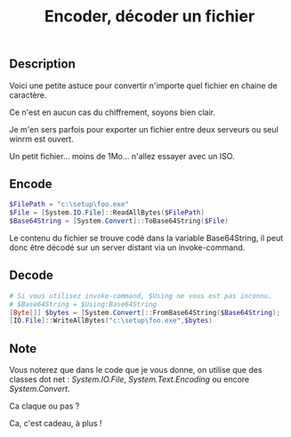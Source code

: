 ﻿---
title:  "Encoder, décoder un fichier"
seo_title: "Petite astuce powershell pour encoder ou décoder un fichier dans une variable."
seo_description: "Une astuce pour transformer n'importe quel fichier en chaine de charactères, la stocker dans une variable, l'envoyer par mail, faites-en ce que vous voulez."
excerpt: "Petite astuce pour consigner un fichier dans une variable par exemple."
category: PowerShell
classes: wide
comments: true
tags: 
  - PowerShell
  - Tips
  - Base64
---

## Description

Voici une petite astuce pour convertir n'importe quel fichier en chaine de caractère.

Ce n'est en aucun cas du chiffrement, soyons bien clair.

Je m'en sers parfois pour exporter un fichier entre deux serveurs ou seul winrm est ouvert.

Un petit fichier... moins de 1Mo... n'allez essayer avec un ISO.

## Encode
 
```powershell
$FilePath = "c:\setup\foo.exe"
$File = [System.IO.File]::ReadAllBytes($FilePath)
$Base64String = [System.Convert]::ToBase64String($File)
```
Le contenu du fichier se trouve codé dans la variable Base64String, il peut donc être décodé sur un server distant via un invoke-command.

## Decode

```powershell
# Si vous utilisez invoke-command, $Using ne vous est pas inconnu.
# $Base64String = $Using:Base64String
[Byte[]] $bytes = [System.Convert]::FromBase64String($Base64String);
[IO.File]::WriteAllBytes("c:\setup\foo.exe",$bytes)
```
## Note

Vous noterez que dans le code que je vous donne, on utilise que des classes dot net : _System.IO.File_, _System.Text.Encoding_ ou encore _System.Convert_.

Ca claque ou pas ?



Ca, c'est cadeau, à plus !